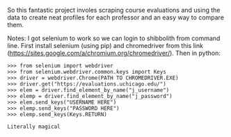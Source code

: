 So this fantastic project involes scraping course evaluations and using the data to create neat profiles for each professor and an easy way to compare them.

Notes: 
    I got selenium to work so we can login to shibbolith from command line. First install selenium (using pip) and chromedriver from this     link (https://sites.google.com/a/chromium.org/chromedriver/). Then in python:

    >>> from selenium import webdriver
    >>> from selenium.webdriver.common.keys import Keys
    >>> driver = webdriver.Chrome(PATH TO CHROMEDRIVER.EXE)
    >>> driver.get("https://evaluations.uchicago.edu/")
    >>> elem = driver.find_element_by_name("j_username")
    >>> elemp = driver.find_element_by_name("j_password")
    >>> elem.send_keys("USERNAME HERE")
    >>> elemp.send_keys("PASSWORD HERE")
    >>> elemp.send_keys(Keys.RETURN)

    Literally magical
